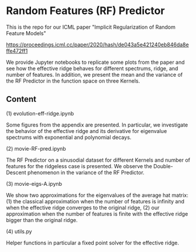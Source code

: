 # Random Features (RF) Predictor

This is the repo for our ICML paper "Implicit Regularization of Random Feature Models"

https://proceedings.icml.cc/paper/2020/hash/de043a5e421240eb846da8effe472ff1

We provide Jupyter notebooks to replicate some plots from the paper and see how the effective ridge behaves for different spectrums, ridge, and number of features. In addition, we present the mean and the variance of the RF Predictor in the function space on three Kernels.

## Content

(1) evolution-eff-ridge.ipynb

Some figures from the appendix are presented. In particular, we investigate the behavior of the effective ridge and its derivative for eigenvalue spectrums with exponential and polynomial decays.

(2) movie-RF-pred.ipynb

The RF Predictor on a sinusodial dataset for different Kernels and number of features for the ridgeless case is presented. We observe the Double-Descent phenomenon in the variance of the RF Predictor.  

(3) movie-eigs-A.ipynb

We show two approximations for the eigenvalues of the average hat matrix: (1) the classical approximation when the number of features is infinity and when the effective ridge converges to the original ridge, (2) our approximation when the number of features is finite with the effective ridge bigger than the original ridge.

(4) utils.py

Helper functions in particular a fixed point solver for the effective ridge.

